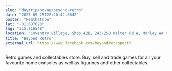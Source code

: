 ```yaml
---
slug: "daytrip/oc/au/beyond-retro"
date: "2025-09-25T22:20:42.684Z"
poster: "Heathatron"
lat: "-31.687623"
lng: "115.716548"
location: "Coventry Village, Shop 42B, 243/253 Walter Rd W, Morley WA 6062"
title: "Beyond Retro"
external_url: https://www.facebook.com/beyondretroperth
---
```

Retro games and collectables store. Buy, sell and trade games for all your favourite home consoles as well as figurines and other collectables.